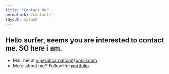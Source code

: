 ```yaml
---
title: "Contact Me"
permalink: /contact/
layout: splash
---
```

## Hello surfer, seems you are interested to contact me. SO here i am.
* Mail me at [viper.incarnation@gmail.com](mailto:viper.incarnation@gmail.com)
* More about me? Follow the [portfolio]({{site.url}}/portfolio).